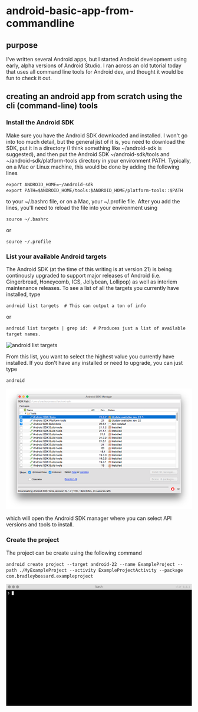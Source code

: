 # android-basic-app-from-commandline

## purpose
I've written several Android apps, but I started Android development using early,
alpha versions of Android Studio.  I ran across an old tutorial today that uses
all command line tools for Android dev, and thought it would be fun to check it out.

## creating an android app from scratch using the cli (command-line) tools

### Install the Android SDK

Make sure you have the Android SDK downloaded and installed.  I won't go into too
much detail, but the general jist of it is, you need to download the SDK, put it in a
directory (I think something like ~/android-sdk is suggested), and then put the Android
SDK ~/android-sdk/tools and ~/android-sdk/platform-tools directory in your environment PATH.
Typically, on a Mac or Linux machine, this would be done by adding the following lines

    export ANDROID_HOME=~/android-sdk
    export PATH=$ANDROID_HOME/tools:$ANDROID_HOME/platform-tools::$PATH

to your ~/.bashrc file, or on a Mac, your ~/.profile file.  After you add the lines, you'll need
to reload the file into your environment using

    source ~/.bashrc

or

    source ~/.profile


### List your available Android targets

The Android SDK (at the time of this writing is at version 21) is being continously upgraded to support major releases of Android (i.e. Gingerbread, Honeycomb, ICS, Jellybean, Lollipop) as well as interiem maintenance releases.  To see a list of all the targets you currently have installed, type

    android list targets  # This can output a ton of info

or

    android list targets | grep id:  # Produces just a list of available target names.

![android list targets](./docimages/android-show-target.png)

From this list, you want to select the highest value you currently have installed.  If you don't have any installed or need to upgrade, you can just type

    android

![Android API Manager](./docimages/android-sdk-manager.png)

which will open the Android SDK manager where you can select API versions and tools to install.

### Create the project
The project can be create using the following command

    android create project --target android-22 --name ExampleProject --path ./MyExampleProject --activity ExampleProjectActivity --package com.bradleybossard.exampleproject

![android create](./docimages/android-create-project.gif)






